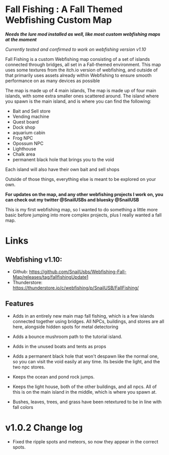 # Fall Fishing : A Fall Themed Webfishing Custom Map
***Needs the lure mod installed as well, like most custom webfishing maps at the moment***

*Currently tested and confirmed to work on webfishing version v1.10*

Fall Fishing is a custom Webfishing map consisting of a set of islands connected through bridges, all set in a Fall-themed environment. This map uses some textures from the itch.io version of webfishing, and outside of that primarily uses assets already within Webfishing to ensure smooth performance on as many devices as possible 

The map is made up of 4 main islands, The map is made up of four main islands, with some extra smaller ones scattered around. The island where you spawn is the main island, and is where you can find the following:
- Bait and Sell store
- Vending machine
- Quest board
- Dock shop
- aquarium cabin
- Frog NPC
- Opossum NPC
- Lighthouse
- Chalk area
- permanent black hole that brings you to the void

Each island will also have their own bait and sell shops

Outside of those things, everything else is meant to be explored on your own.

**For updates on the map, and any other webfishing projects I work on, you can check out my twitter @SnailUSBs and bluesky @SnailUSB** 

This is my first webfishing map, so I wanted to do something a little more basic before jumping into more complex projects, plus I really wanted a fall map. 

# Links
## Webfishing v1.10:
- Github: https://github.com/SnailUsbs/Webfishing-Fall-Map/releases/tag/fallfishingUpdate1
- Thunderstore: https://thunderstore.io/c/webfishing/p/SnailUSB/FallFishing/

## Features
- Adds in an entirely new main map fall fishing, which is a few islands connected together using bridges. All NPCs, buildings, and stores are all here, alongside hidden spots for metal detectoring

- Adds a bounce mushroom path to the tutorial island.

- Adds in the unused boats and tents as props

- Adds a permanent black hole that won't despawn like the normal one, so you can visit the void easily at any time. Its beside the light, and the two npc stores. 

- Keeps the ocean and pond rock jumps.

- Keeps the light house, both of the other buildings, and all npcs. All of this is on the main island in the middle, which is where you spawn at. 

- Bushes, leaves, trees, and grass have been retextured to be in line with fall colors

# v1.0.2 Change log
- Fixed the ripple spots and meteors, so now they appear in the correct spots.
